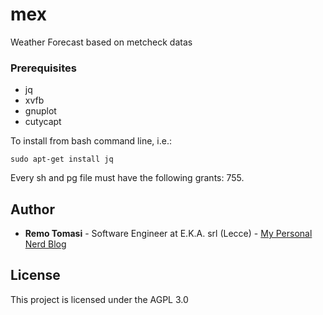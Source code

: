 # mex
Weather Forecast based on metcheck datas

### Prerequisites

* jq
* xvfb
* gnuplot 
* cutycapt

To install from bash command line, i.e.:
``` 
sudo apt-get install jq
```
Every sh and pg file must have the following grants: 755.

## Author

* **Remo Tomasi** - Software Engineer at E.K.A. srl (Lecce) - [My Personal Nerd Blog](https://remotomasi.blogspot.com)

## License

This project is licensed under the AGPL 3.0
